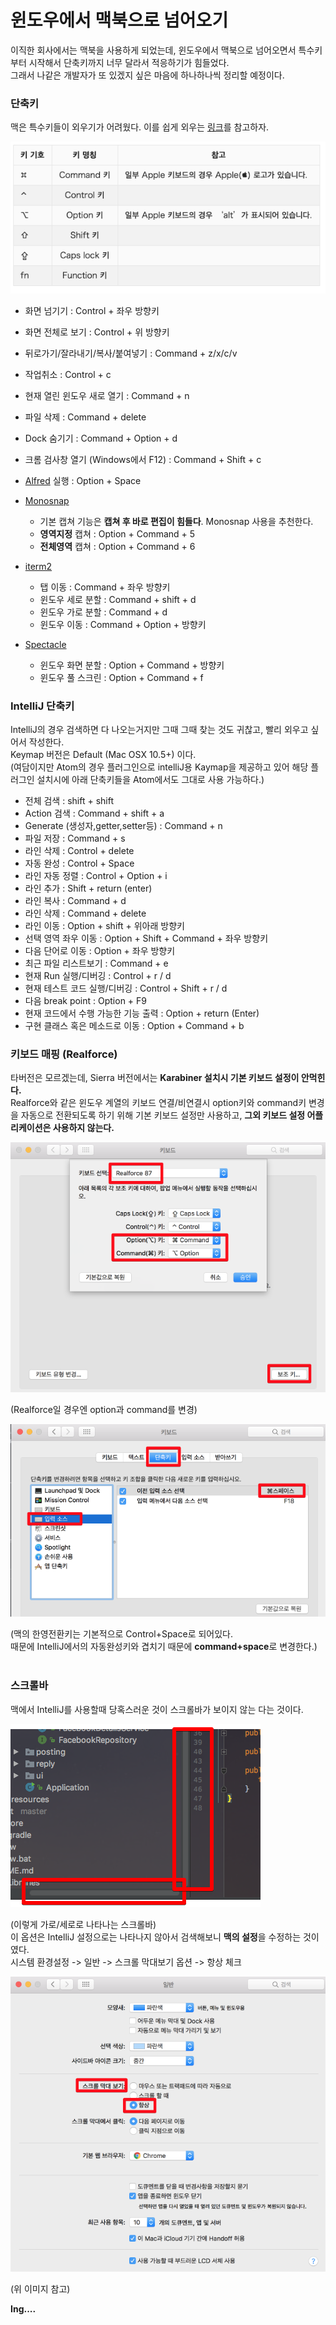 # 윈도우에서 맥북으로 넘어오기
이직한 회사에서는 맥북을 사용하게 되었는데, 윈도우에서 맥북으로 넘어오면서 특수키부터 시작해서 단축키까지 너무 달라서 적응하기가 힘들었다.<br/>
그래서 나같은 개발자가 또 있겠지 싶은 마음에 하나하나씩 정리할 예정이다.

### 단축키
맥은 특수키들이 외우기가 어려웠다. 이를 쉽게 외우는 [링크](http://macnews.tistory.com/564)를 참고하자. <br/>

![특수키](./images/특수키.png)

* 화면 넘기기 : Control + 좌우 방향키
* 화면 전체로 보기 : Control + 위 방향키
* 뒤로가기/잘라내기/복사/붙여넣기 : Command + z/x/c/v
* 작업취소 : Control + c
* 현재 열린 윈도우 새로 열기 : Command + n
* 파일 삭제 : Command + delete
* Dock 숨기기 : Command + Option + d
* 크롬 검사창 열기 (Windows에서 F12) : Command + Shift + c

* [Alfred](http://macworld.hjsong.net/62) 실행 : Option + Space
* [Monosnap](http://macnews.tistory.com/1064)
  - 기본 캡쳐 기능은 **캡쳐 후 바로 편집이 힘들다**. Monosnap 사용을 추천한다.
  - **영역지정** 캡쳐 : Option + Command + 5
  - **전체영역** 캡쳐 : Option + Command + 6
* [iterm2](https://gist.github.com/helger/3070258)
  - 탭 이동 : Command + 좌우 방향키
  - 윈도우 세로 분할 : Command + shift + d
  - 윈도우 가로 분할 : Command + d
  - 윈도우 이동 : Command + Option + 방향키
* [Spectacle](http://macnews.tistory.com/3198)
  - 윈도우 화면 분할 : Option + Command + 방향키
  - 윈도우 풀 스크린 : Option + Command + f      


### IntelliJ 단축키
IntelliJ의 경우 검색하면 다 나오는거지만 그때 그때 찾는 것도 귀찮고, 빨리 외우고 싶어서 작성한다. <br/>
Keymap 버전은 Default (Mac OSX 10.5+) 이다. <br/>
(여담이지만 Atom의 경우 플러그인으로 intelliJ용 Kaymap을 제공하고 있어 해당 플러그인 설치시에 아래 단축키들을 Atom에서도 그대로 사용 가능하다.) <br/>

* 전체 검색 : shift + shift
* Action 검색 : Command + shift + a
* Generate (생성자,getter,setter등) : Command + n
* 파일 저장 : Command + s
* 라인 삭제 : Control + delete
* 자동 완성 : Control + Space
* 라인 자동 정렬 : Control + Option + i
* 라인 추가 : Shift + return (enter)
* 라인 복사 : Command + d
* 라인 삭제 : Command + delete
* 라인 이동 : Option + shift + 위아래 방향키
* 선택 영역 좌우 이동 : Option + Shift + Command + 좌우 방향키
* 다음 단어로 이동 : Option + 좌우 방향키
* 최근 파일 리스트보기 : Command + e
* 현재 Run 실행/디버깅 : Control + r / d
* 현재 테스트 코드 실행/디버깅 : Control + Shift + r / d
* 다음 break point : Option + F9
* 현재 코드에서 수행 가능한 기능 출력 : Option + return (Enter)
* 구현 클래스 혹은 메소드로 이동 : Option + Command + b

### 키보드 매핑 (Realforce)
타버전은 모르겠는데, Sierra 버전에서는 **Karabiner 설치시 기본 키보드 설정이 안먹힌다.** <br/>
Realforce와 같은 윈도우 계열의 키보드 연결/비연결시 option키와 command키 변경을 자동으로 전환되도록 하기 위해 기본 키보드 설정만 사용하고, **그외 키보드 설정 어플리케이션은 사용하지 않는다.** <br/>

![키보드](./images/키보드.png)

(Realforce일 경우엔 option과 command를 변경) <br/>

![키보드 한영전환](./images/키보드_한영전환.png)

(맥의 한영전환키는 기본적으로 Control+Space로 되어있다. <br/>
때문에 IntelliJ에서의 자동완성키와 겹치기 때문에 **command+space**로 변경한다.) <br/>
<br/>

### 스크롤바
맥에서 IntelliJ를 사용할때 당혹스러운 것이 스크롤바가 보이지 않는 다는 것이다. <br/>

![스크롤바1](./images/스크롤바1.png)

(이렇게 가로/세로로 나타나는 스크롤바) <br/>
이 옵션은 IntelliJ 설정으로는 나타나지 않아서 검색해보니 **맥의 설정**을 수정하는 것이였다. <br/>
시스템 환경설정 -> 일반 -> 스크롤 막대보기 옵션 -> 항상 체크

![스크롤바2](./images/스크롤바2.png)

(위 이미지 참고)<br/>

**Ing....**
